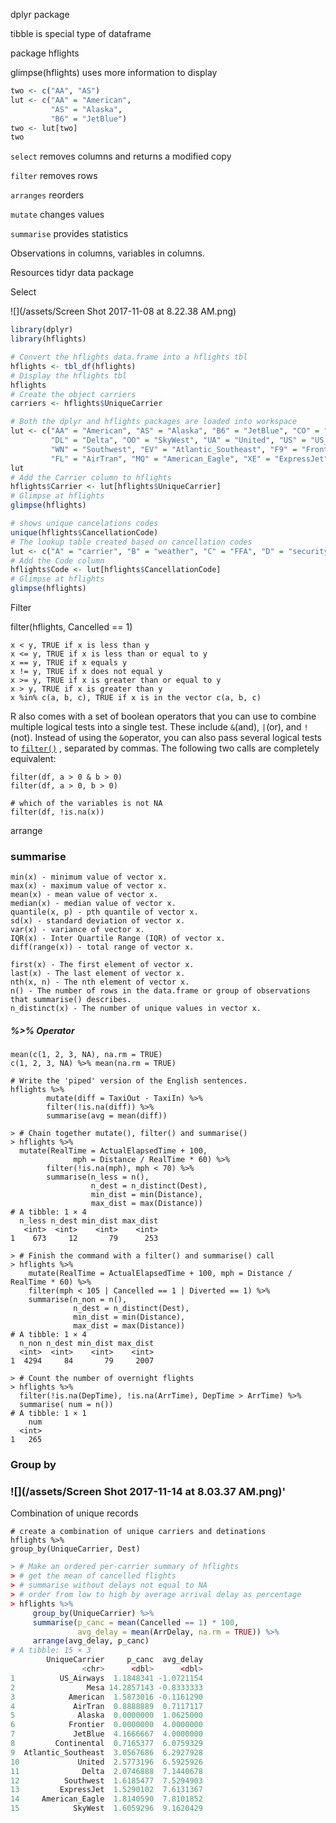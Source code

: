 dplyr package

tibble is special type of dataframe

package hflights

glimpse\(hflights\) uses more information to display

```r
two <- c("AA", "AS")
lut <- c("AA" = "American", 
         "AS" = "Alaska", 
         "B6" = "JetBlue")
two <- lut[two]
two
```

`select` removes columns and returns a modified copy

`filter` removes rows

`arranges` reorders

`mutate` changes values

`summarise` provides statistics

Observations in columns, variables in columns.

Resources tidyr data package

Select

![](/assets/Screen Shot 2017-11-08 at 8.22.38 AM.png)

```r
library(dplyr)
library(hflights)

# Convert the hflights data.frame into a hflights tbl
hflights <- tbl_df(hflights)
# Display the hflights tbl
hflights
# Create the object carriers
carriers <- hflights$UniqueCarrier

# Both the dplyr and hflights packages are loaded into workspace
lut <- c("AA" = "American", "AS" = "Alaska", "B6" = "JetBlue", "CO" = "Continental", 
         "DL" = "Delta", "OO" = "SkyWest", "UA" = "United", "US" = "US_Airways", 
         "WN" = "Southwest", "EV" = "Atlantic_Southeast", "F9" = "Frontier", 
         "FL" = "AirTran", "MQ" = "American_Eagle", "XE" = "ExpressJet", "YV" = "Mesa")
lut
# Add the Carrier column to hflights
hflights$Carrier <- lut[hflights$UniqueCarrier]
# Glimpse at hflights
glimpse(hflights)

# shows unique cancelations codes
unique(hflights$CancellationCode)
# The lookup table created based on cancellation codes
lut <- c("A" = "carrier", "B" = "weather", "C" = "FFA", "D" = "security", "E" = "not cancelled")
# Add the Code column
hflights$Code <- lut[hflights$CancellationCode]
# Glimpse at hflights
glimpse(hflights)
```

Filter

filter\(hflights, Cancelled == 1\)

```
x < y, TRUE if x is less than y
x <= y, TRUE if x is less than or equal to y
x == y, TRUE if x equals y
x != y, TRUE if x does not equal y
x >= y, TRUE if x is greater than or equal to y
x > y, TRUE if x is greater than y
x %in% c(a, b, c), TRUE if x is in the vector c(a, b, c)
```

R also comes with a set of boolean operators that you can use to combine multiple logical tests into a single test. These include `&`\(and\), `|`\(or\), and `!`\(not\). Instead of using the `&`operator, you can also pass several logical tests to [`filter()`](http://www.rdocumentation.org/packages/dplyr/functions/filter) , separated by commas. The following two calls are completely equivalent:

```
filter(df, a > 0 & b > 0)
filter(df, a > 0, b > 0)

# which of the variables is not NA
filter(df, !is.na(x))
```

arrange

### summarise

```
min(x) - minimum value of vector x.
max(x) - maximum value of vector x.
mean(x) - mean value of vector x.
median(x) - median value of vector x.
quantile(x, p) - pth quantile of vector x.
sd(x) - standard deviation of vector x.
var(x) - variance of vector x.
IQR(x) - Inter Quartile Range (IQR) of vector x.
diff(range(x)) - total range of vector x.

first(x) - The first element of vector x.
last(x) - The last element of vector x.
nth(x, n) - The nth element of vector x.
n() - The number of rows in the data.frame or group of observations that summarise() describes.
n_distinct(x) - The number of unique values in vector x.
```

##### %&gt;% Operator

```
mean(c(1, 2, 3, NA), na.rm = TRUE)
c(1, 2, 3, NA) %>% mean(na.rm = TRUE)
```

```
# Write the 'piped' version of the English sentences.
hflights %>%
        mutate(diff = TaxiOut - TaxiIn) %>%
        filter(!is.na(diff)) %>%
        summarise(avg = mean(diff))
```

```
> # Chain together mutate(), filter() and summarise()
> hflights %>%
  mutate(RealTime = ActualElapsedTime + 100, 
              mph = Distance / RealTime * 60) %>%
        filter(!is.na(mph), mph < 70) %>%
        summarise(n_less = n(),
                  n_dest = n_distinct(Dest),
                  min_dist = min(Distance),
                  max_dist = max(Distance))
# A tibble: 1 × 4
  n_less n_dest min_dist max_dist
   <int>  <int>    <int>    <int>
1    673     12       79      253
```

```
> # Finish the command with a filter() and summarise() call
> hflights %>%
    mutate(RealTime = ActualElapsedTime + 100, mph = Distance / RealTime * 60) %>%
    filter(mph < 105 | Cancelled == 1 | Diverted == 1) %>%
    summarise(n_non = n(),
              n_dest = n_distinct(Dest),
              min_dist = min(Distance),
              max_dist = max(Distance))
# A tibble: 1 × 4
  n_non n_dest min_dist max_dist
  <int>  <int>    <int>    <int>
1  4294     84       79     2007
```

```
> # Count the number of overnight flights
> hflights %>%
  filter(!is.na(DepTime), !is.na(ArrTime), DepTime > ArrTime) %>%
  summarise( num = n())
# A tibble: 1 × 1
    num
  <int>
1   265
```

### Group by

### ![](/assets/Screen Shot 2017-11-14 at 8.03.37 AM.png)'

Combination of unique records

```
# create a combination of unique carriers and detinations
hflights %>%
group_by(UniqueCarrier, Dest)

```

```r
> # Make an ordered per-carrier summary of hflights
> # get the mean of cancelled flights
> # summarise without delays not equal to NA
> # order from low to high by average arrival delay as percentage
> hflights %>%
     group_by(UniqueCarrier) %>%
     summarise(p_canc = mean(Cancelled == 1) * 100, 
               avg_delay = mean(ArrDelay, na.rm = TRUE)) %>%
     arrange(avg_delay, p_canc)
# A tibble: 15 × 3
        UniqueCarrier     p_canc  avg_delay
                <chr>      <dbl>      <dbl>
1          US_Airways  1.1848341 -1.0721154
2                Mesa 14.2857143 -0.8333333
3            American  1.5873016 -0.1161290
4             AirTran  0.8888889  0.7117117
5              Alaska  0.0000000  1.0625000
6            Frontier  0.0000000  4.0000000
7             JetBlue  4.1666667  4.0000000
8         Continental  0.7165377  6.0759329
9  Atlantic_Southeast  3.0567686  6.2927928
10             United  2.5773196  6.5925926
11              Delta  2.0746888  7.1440678
12          Southwest  1.6185477  7.5294903
13         ExpressJet  1.5290102  7.6131367
14     American_Eagle  1.8140590  7.8101852
15            SkyWest  1.6059296  9.1620429
```



